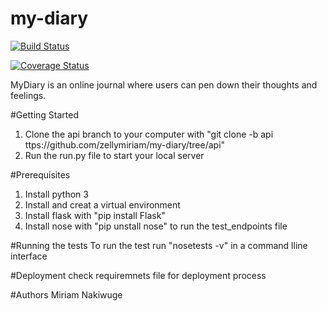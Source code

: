 # my-diary

[![Build Status](https://travis-ci.com/zellymiriam/my-diary.svg?branch=api)](https://travis-ci.com/zellymiriam/my-diary)

[![Coverage Status](https://coveralls.io/repos/github/zellymiriam/my-diary/badge.svg?branch=api)](https://coveralls.io/github/zellymiriam/my-diary?branch=api)

MyDiary is an online journal where users can pen down their thoughts and feelings.

#Getting Started

1. Clone the api branch to your computer with 
"git clone -b api ttps://github.com/zellymiriam/my-diary/tree/api"
2. Run the run.py file to start your local server

#Prerequisites
1. Install python 3
2. Install and creat a virtual environment
3. Install flask with "pip install Flask"
4. Install nose with "pip unstall nose" to run the test_endpoints file

#Running the tests
To run the test run "nosetests -v" in a command lline interface

#Deployment
check requiremnets file for deployment process

#Authors
Miriam Nakiwuge 


